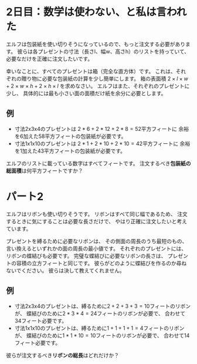 # 2日目：数学は使わない、と私は言われた #

エルフは包装紙を使い切りそうになっているので、もっと注文する必要があります。
彼らは各プレゼントの寸法（長さl、幅w、高さh）のリストを持っていて、
必要なだけを正確に注文したいです。

幸いなことに、すべてのプレゼントは箱（完全な直方体）です。
これは、それぞれの贈り物に必要な包装紙の計算を少し簡単にします。
箱の表面積 $2 \times l \times w + 2 \times w \times h + 2 \times h \times l$
を求めなさい。
エルフはまた、それぞれのプレゼントに少し、
具体的には最も小さい面の面積だけ紙を余分に必要とします。

## 例 ##

- 寸法2x3x4のプレゼントは
$2*6 + 2*12 + 2*8 = 52$平方フィートに
余裕を6加えた58平方フィートの包装紙が必要です。
- 寸法1x1x10のプレゼントは
$2*1 + 2*10 + 2*10 = 42$平方フィートに
余裕を1加えた43平方フィートの包装紙が必要です。

エルフのリストに載っている数字はすべてフィートです。
注文するべき**包装紙の総面積**は何平方フィートですか？

# パート2 #

エルフはリボンも使い切りそうです。
リボンはすべて同じ幅であるため、
注文するときに気にすることは必要な長さだけで、
やはり正確に注文したいと考えています。

プレゼントを縛るために必要なリボンは、
その側面の周長のうち最短のもの、
言い換えるといずれかの面の周長の最小値です。
それぞれのプレゼントには、リボンの蝶結びも必要です。
完璧な蝶結びに必要なリボンの長さは、
プレゼントの容積の立方フィートと同じです。
彼らがどのように蝶結びを作るのか尋ねないでください。
彼らは決して教えてくれません。

## 例 ##

- 寸法2x3x4のプレゼントは、縛るために$2+2+3+3 = 10$フィートのリボンが、
蝶結びのために$2*3*4 = 24$フィートのリボンが必要で、
合わせて34フィート必要です。
- 寸法1x1x10のプレゼントは、縛るために$1+1+1+1 = 4$フィートのリボンが、
蝶結びのために$1*1*10 = 10$フィートのリボンが必要で、
合わせて14フィート必要です。

彼らが注文するべき**リボンの総長**はどれだけか？
